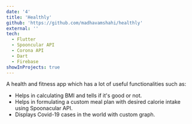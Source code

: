 ```yaml
---
date: '4'
title: 'Healthly'
github: 'https://github.com/madhavamshahi/healthly'
external: ''
tech:
  - Flutter
  - Spooncular API
  - Corona API
  - Dart
  - Firebase
showInProjects: true
---
```

A health and fitness app which has a lot of useful functionalities such as:

* Helps in calculating BMI and tells if it's good or not.
* Helps in formulating a custom meal plan with desired calorie intake using Spoonacular API.
* Displays Covid-19 cases in the world with custom graph.